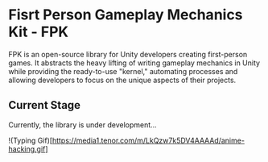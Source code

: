 # Fisrt Person Gameplay Mechanics Kit - FPK

FPK is an open-source library for Unity developers creating first-person games. It abstracts the heavy lifting of writing gameplay mechanics in Unity while providing the ready-to-use "kernel," automating processes and allowing developers to focus on the unique aspects of their projects.

## Current Stage

Currently, the library is under development...

!(Typing Gif)[https://media1.tenor.com/m/LkQzw7k5DV4AAAAd/anime-hacking.gif]
